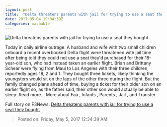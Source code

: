 ```yaml
---
layout: post
title:  "Delta threatens parents with jail for trying to use a seat they bought"
date: 2017-05-04 19:34:39Z
categories: mashable
---
```


![Delta threatens parents with jail for trying to use a seat they bought](http://i.amz.mshcdn.com/tS2XBplV43d3IVMQR2Gmj94mkag=/1200x630/2017%2F05%2F04%2F78%2Fe9579647219a4d91a3800deb3aee9f9c.d6010.jpg)

Today in daily airline outrage: A husband and wife with two small children onboard a recent overbooked Delta flight were threatened with jail time after being told they could not use a seat they'd purchased for their 18-year-old son, who had instead taken an earlier flight. Brian and Brittany Schear were flying from Maui to Los Angeles with their three children, reportedly ages 18, 2 and 1. They bought three tickets, likely thinking the youngsters would sit on the laps of the other three during the flight. But the family changed plans ahead of time, buying a ticket for their older son on an earlier flight so, as the father said, their other son would actually be able to sleep. Read more... More about Faa , Infants , Parents , Jail , and Transfer


Full story on F3News: [Delta threatens parents with jail for trying to use a seat they bought](http://www.f3nws.com/n/MEpqK)

> Posted on: Friday, May 5, 2017 12:34:39 AM
